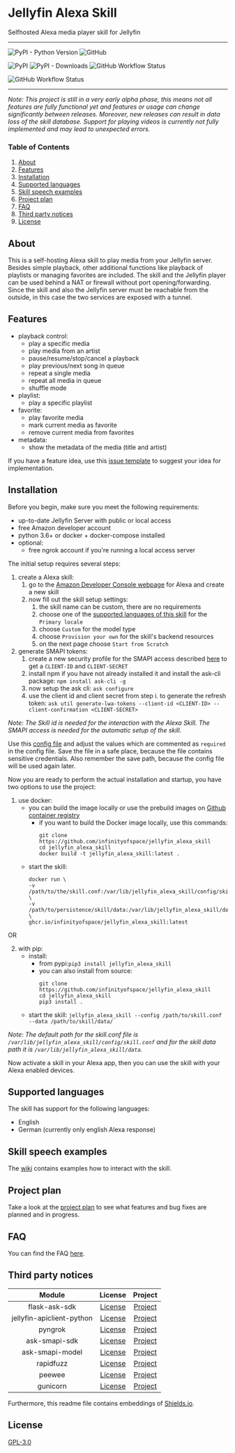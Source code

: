 # Jellyfin Alexa Skill

Selfhosted Alexa media player skill for Jellyfin

---

![PyPI - Python Version](https://img.shields.io/pypi/pyversions/jellyfin_alexa_skill?style=for-the-badge) ![GitHub](https://img.shields.io/github/license/infinityofspace/jellyfin_alexa_skill?style=for-the-badge)

![PyPI](https://img.shields.io/pypi/v/jellyfin_alexa_skill?style=for-the-badge) ![PyPI - Downloads](https://img.shields.io/pypi/dm/jellyfin_alexa_skill?style=for-the-badge) ![GitHub Workflow Status](https://img.shields.io/github/workflow/status/infinityofspace/jellyfin_alexa_skill/pypi%20release?style=for-the-badge)

![GitHub Workflow Status](https://img.shields.io/github/workflow/status/infinityofspace/jellyfin_alexa_skill/docker%20release?label=Docker&style=for-the-badge)

---

_Note: This project is still in a very early alpha phase, this means not all features are fully functional yet and
features or usage can change significantly between releases. Moreover, new releases can result in data loss of the skill
database. Support for playing videos is currently not fully implemented and may lead to unexpected errors._

### Table of Contents

1. [About](#about)
2. [Features](#features)
3. [Installation](#installation)
4. [Supported languages](#supported-languages)
5. [Skill speech examples](#skill-speech-examples)
6. [Project plan](#project-plan)
7. [FAQ](#faq)
8. [Third party notices](#third-party-notices)
9. [License](#license)

## About

This is a self-hosting Alexa skill to play media from your Jellyfin server. Besides simple playback, other additional
functions like playback of playlists or managing favorites are included. The skill and the Jellyfin player can be used
behind a NAT or firewall without port opening/forwarding. Since the skill and also the Jellyfin server must be reachable
from the outside, in this case the two services are exposed with a tunnel.

## Features

- playback control:
    - play a specific media
    - play media from an artist
    - pause/resume/stop/cancel a playback
    - play previous/next song in queue
    - repeat a single media
    - repeat all media in queue
    - shuffle mode
- playlist:
    - play a specific playlist
- favorite:
    - play favorite media
    - mark current media as favorite
    - remove current media from favorites
- metadata:
    - show the metadata of the media (title and artist)

If you have a feature idea, use
this [issue template](https://github.com/infinityofspace/jellyfin_alexa_skill/issues/new?labels=feature&template=feature_request.md)
to suggest your idea for implementation.

## Installation

Before you begin, make sure you meet the following requirements:

- up-to-date Jellyfin Server with public or local access
- free Amazon developer account
- python 3.6+ or docker + docker-compose installed
- optional:
    - free ngrok account if you're running a local access server

The initial setup requires several steps:

1. create a Alexa skill:
    1. go to the [Amazon Developer Console webpage](https://developer.amazon.com/alexa/console/ask) for Alexa and create
       a new skill
    2. now fill out the skill setup settings:
        1. the skill name can be custom, there are no requirements
        2. choose one of the [supported languages of this skill](#supported-languages) for the `Primary locale`
        3. choose `Custom` for the model type
        4. choose `Provision your own` for the skill's backend resources
        5. on the next page choose `Start from Scratch`
2. generate SMAPI tokens:
    1. create a new security profile for the SMAPI access
       described [here](https://developer.amazon.com/en-US/docs/alexa/smapi/get-access-token-smapi.html#configure-lwa-security-profile)
       to get a `CLIENT-ID` and `CLIENT-SECRET`
    2. install npm if you have not already installed it and install the ask-cli package: `npm install ask-cli -g`
    4. now setup the ask cli: `ask configure`
    5. use the client id and client secret from step i. to generate the refresh
       token: `ask util generate-lwa-tokens --client-id <CLIENT-ID> --client-confirmation <CLIENT-SECRET>`

_Note: The Skill id is needed for the interaction with the Alexa Skill. The SMAPI access is needed for the automatic
setup of the skill._

Use this [config file](skill.conf) and adjust the values which are commented as `required` in the config file. Save the
file in a safe place, because the file contains sensitive credentials. Also remember the save path, because the config
file will be used again later.

Now you are ready to perform the actual installation and startup, you have two options to use the project:

1. use docker:
    - you can build the image locally or use the prebuild images
      on [Github container registry](ghcr.io/infinityofspace/jellyfin_alexa_skill)
        - if you want to build the Docker image locally, use this commands:
          ```commandline
          git clone https://github.com/infinityofspace/jellyfin_alexa_skill
          cd jellyfin_alexa_skill
          docker build -t jellyfin_alexa_skill:latest .
          ```
    - start the skill:
      ```commandline
      docker run \
      -v /path/to/the/skill.conf:/var/lib/jellyfin_alexa_skill/config/skill.conf \
      -v /path/to/persistence/skill/data:/var/lib/jellyfin_alexa_skill/data \
      ghcr.io/infinityofspace/jellyfin_alexa_skill:latest
      ```

OR

2. with pip:
    - install:
        - from pypi:`pip3 install jellyfin_alexa_skill`
        - you can also install from source:
          ```commandline
          git clone https://github.com/infinityofspace/jellyfin_alexa_skill
          cd jellyfin_alexa_skill
          pip3 install .
          ```
    - start the skill: `jellyfin_alexa_skill --config /path/to/skill.conf --data /path/to/skill/data/`

_Note: The default path for the skill.conf file is `/var/lib/jellyfin_alexa_skill/config/skill.conf` and for the skill
data path it is `/var/lib/jellyfin_alexa_skill/data`._

Now activate a skill in your Alexa app, then you can use the skill with your Alexa enabled devices.

## Supported languages

The skill has support for the following languages:

- English
- German (currently only english Alexa response)

## Skill speech examples

The [wiki](https://github.com/infinityofspace/jellyfin_alexa_skill/wiki/Interaction-examples) contains examples how to
interact with the skill.

## Project plan

Take a look at the [project plan](https://github.com/infinityofspace/jellyfin_alexa_skill/projects) to see what features
and bug fixes are planned and in progress.

## FAQ

You can find the FAQ [here](https://github.com/infinityofspace/jellyfin_alexa_skill/wiki/FAQ).

## Third party notices

| Module | License | Project |
|:------:|:------:|:------:|
| flask-ask-sdk | [License](https://raw.githubusercontent.com/alexa/alexa-skills-kit-sdk-for-python/master/LICENSE) | [Project](https://github.com/alexa/alexa-skills-kit-sdk-for-python) |
| jellyfin-apiclient-python | [License](https://raw.githubusercontent.com/jellyfin/jellyfin-apiclient-python/master/LICENSE.md) | [Project](https://github.com/jellyfin/jellyfin-apiclient-python) |
| pyngrok | [License](https://raw.githubusercontent.com/alexdlaird/pyngrok/main/LICENSE) | [Project](https://github.com/alexdlaird/pyngrok) |
| ask-smapi-sdk | [License](https://raw.githubusercontent.com/alexa/alexa-skills-kit-sdk-for-python/master/LICENSE) | [Project](https://github.com/alexa/alexa-skills-kit-sdk-for-python) |
| ask-smapi-model | [License](https://raw.githubusercontent.com/alexa/alexa-apis-for-python/master/LICENSE) | [Project](https://github.com/alexa/alexa-apis-for-python) |
| rapidfuzz | [License](https://raw.githubusercontent.com/maxbachmann/RapidFuzz/main/LICENSE) | [Project](https://github.com/maxbachmann/RapidFuzz) |
| peewee | [License](https://raw.githubusercontent.com/coleifer/peewee/master/LICENSE) | [Project](https://github.com/coleifer/peewee) |
| gunicorn | [License](https://raw.githubusercontent.com/benoitc/gunicorn/master/LICENSE) | [Project](https://github.com/benoitc/gunicorn) |

Furthermore, this readme file contains embeddings of [Shields.io](https://github.com/badges/shields).

## License

[GPL-3.0](License)
